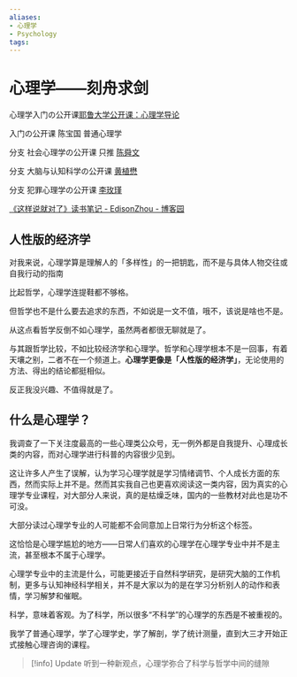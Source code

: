 ```yaml
---
aliases:
- 心理学
- Psychology
tags:
---
```


# 心理学——刻舟求剑

心理学入门の公开课[耶鲁大学公开课：心理学导论](https://www.bilibili.com/video/av920083)

入门の公开课 陈宝国 普通心理学

分支 社会心理学の公开课 只推 [陈舜文](http://www.1ketang.com/course/1317.html)

分支 大脑与认知科学の公开课 [黄植懋](http://ocw.nctu.edu.tw/course_detail-v.php?bgid=4&gid=0&nid=539&v5=PpN2WbsQbiI)

分支 犯罪心理学の公开课 [李玫瑾](http://open.163.com/special/cuvocw/fanzuixinli.html)

[《这样说就对了》读书笔记 - EdisonZhou - 博客园](https://www.cnblogs.com/edisonchou/p/5786070.html)


## 人性版的经济学

对我来说，心理学算是理解人的「多样性」的一把钥匙，而不是与具体人物交往或自我行动的指南

比起哲学，心理学连提鞋都不够格。

但哲学也不是什么要去追求的东西，不如说是一文不值，哦不，该说是啥也不是。

从这点看哲学反倒不如心理学，虽然两者都很无聊就是了。

与其跟哲学比较，不如比较经济学和心理学。哲学和心理学根本不是一回事，有着天壤之别，二者不在一个频道上。**心理学更像是「人性版的经济学」**，无论使用的方法、得出的结论都挺相似。

反正我没兴趣、不值得就是了。



## 什么是心理学？

我调查了一下关注度最高的一些心理类公众号，无一例外都是自我提升、心理成长类的内容，而对心理学进行科普的内容很少见到。

这让许多人产生了误解，认为学习心理学就是学习情绪调节、个人成长方面的东西，然而实际上并不是。然而其实我自己也更喜欢阅读这一类内容，因为真实的心理学专业课程，对大部分人来说，真的是枯燥乏味，国内的一些教材对此也是功不可没。

大部分读过心理学专业的人可能都不会同意加上日常行为分析这个标签。

这恰恰是心理学尴尬的地方——日常人们喜欢的心理学在心理学专业中并不是主流，甚至根本不属于心理学。

心理学专业中的主流是什么，可能更接近于自然科学研究，是研究大脑的工作机制，更多与认知神经科学相关，并不是大家以为的是在学习分析别人的动作和表情，学习解梦和催眠。

科学，意味着客观。为了科学，所以很多“不科学”的心理学的东西是不被重视的。

我学了普通心理学，学了心理学史，学了解剖，学了统计测量，直到大三才开始正式接触心理咨询的课程。


> [!info] Update
> 听到一种新观点，心理学弥合了科学与哲学中间的缝隙
